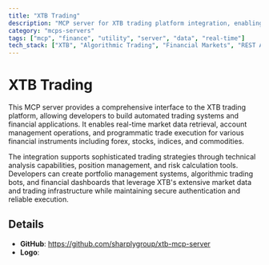 ```yaml
---
title: "XTB Trading"
description: "MCP server for XTB trading platform integration, enabling automated trading, market data access, and portfolio management."
category: "mcps-servers"
tags: ["mcp", "finance", "utility", "server", "data", "real-time"]
tech_stack: ["XTB", "Algorithmic Trading", "Financial Markets", "REST API", "WebSocket"]
---
```


# XTB Trading

This MCP server provides a comprehensive interface to the XTB trading platform, allowing developers to build automated trading systems and financial applications. It enables real-time market data retrieval, account management operations, and programmatic trade execution for various financial instruments including forex, stocks, indices, and commodities.

The integration supports sophisticated trading strategies through technical analysis capabilities, position management, and risk calculation tools. Developers can create portfolio management systems, algorithmic trading bots, and financial dashboards that leverage XTB's extensive market data and trading infrastructure while maintaining secure authentication and reliable execution.

## Details

- **GitHub**: https://github.com/sharplygroup/xtb-mcp-server
- **Logo**: 
